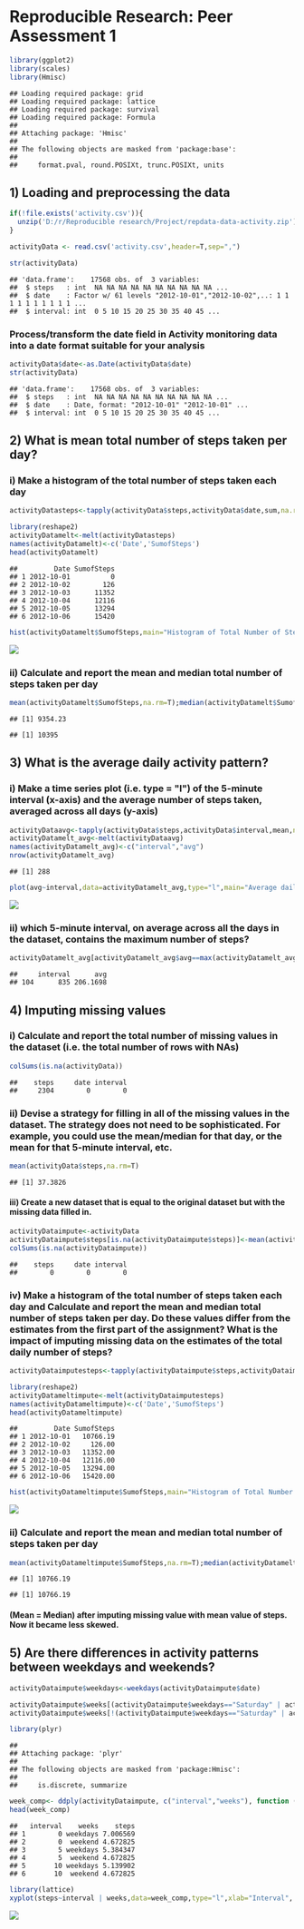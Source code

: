 # Reproducible Research: Peer Assessment 1


```r
library(ggplot2)
library(scales)
library(Hmisc)
```

```
## Loading required package: grid
## Loading required package: lattice
## Loading required package: survival
## Loading required package: Formula
## 
## Attaching package: 'Hmisc'
## 
## The following objects are masked from 'package:base':
## 
##     format.pval, round.POSIXt, trunc.POSIXt, units
```

## 1) Loading and preprocessing the data

```r
if(!file.exists('activity.csv')){
  unzip('D:/r/Reproducible research/Project/repdata-data-activity.zip')
}

activityData <- read.csv('activity.csv',header=T,sep=",")

str(activityData)
```

```
## 'data.frame':	17568 obs. of  3 variables:
##  $ steps   : int  NA NA NA NA NA NA NA NA NA NA ...
##  $ date    : Factor w/ 61 levels "2012-10-01","2012-10-02",..: 1 1 1 1 1 1 1 1 1 1 ...
##  $ interval: int  0 5 10 15 20 25 30 35 40 45 ...
```
### Process/transform the date field in Activity monitoring data into a date format suitable for your analysis

```r
activityData$date<-as.Date(activityData$date)
str(activityData)
```

```
## 'data.frame':	17568 obs. of  3 variables:
##  $ steps   : int  NA NA NA NA NA NA NA NA NA NA ...
##  $ date    : Date, format: "2012-10-01" "2012-10-01" ...
##  $ interval: int  0 5 10 15 20 25 30 35 40 45 ...
```

## 2) What is mean total number of steps taken per day?
### i) Make a histogram of the total number of steps taken each day

```r
activityDatasteps<-tapply(activityData$steps,activityData$date,sum,na.rm=TRUE)
```

```r
library(reshape2)
activityDatamelt<-melt(activityDatasteps)
names(activityDatamelt)<-c('Date','SumofSteps')
head(activityDatamelt)
```

```
##         Date SumofSteps
## 1 2012-10-01          0
## 2 2012-10-02        126
## 3 2012-10-03      11352
## 4 2012-10-04      12116
## 5 2012-10-05      13294
## 6 2012-10-06      15420
```

```r
hist(activityDatamelt$SumofSteps,main="Histogram of Total Number of Steps per Day",xlab="Total Number of Steps per Day",ylab="Frequency",col='blue',breaks=30)
```

![](PA1_template_files/figure-html/unnamed-chunk-6-1.png) 
### ii) Calculate and report the mean and median total number of steps taken per day

```r
mean(activityDatamelt$SumofSteps,na.rm=T);median(activityDatamelt$SumofSteps,na.rm=T)
```

```
## [1] 9354.23
```

```
## [1] 10395
```

## 3) What is the average daily activity pattern?

### i) Make a time series plot (i.e. type = "l") of the 5-minute interval (x-axis) and the average number of steps taken, averaged across all days (y-axis)


```r
activityDataavg<-tapply(activityData$steps,activityData$interval,mean,na.rm=T)
activityDatamelt_avg<-melt(activityDataavg)
names(activityDatamelt_avg)<-c("interval","avg")
nrow(activityDatamelt_avg)
```

```
## [1] 288
```

```r
plot(avg~interval,data=activityDatamelt_avg,type="l",main="Average daily activity pattern")
```

![](PA1_template_files/figure-html/unnamed-chunk-8-1.png) 
### ii) which 5-minute interval, on average across all the days in the dataset, contains the maximum number of steps?

```r
activityDatamelt_avg[activityDatamelt_avg$avg==max(activityDatamelt_avg$avg),]
```

```
##     interval      avg
## 104      835 206.1698
```

## 4) Imputing missing values

### i) Calculate and report the total number of missing values in the dataset (i.e. the total number of rows with NAs)

```r
colSums(is.na(activityData))
```

```
##    steps     date interval 
##     2304        0        0
```
### ii) Devise a strategy for filling in all of the missing values in the dataset. The strategy does not need to be sophisticated. For example, you could use the mean/median for that day, or the mean for that 5-minute interval, etc.

```r
mean(activityData$steps,na.rm=T)
```

```
## [1] 37.3826
```

#### iii) Create a new dataset that is equal to the original dataset but with the missing data filled in.


```r
activityDataimpute<-activityData
activityDataimpute$steps[is.na(activityDataimpute$steps)]<-mean(activityDataimpute$steps,na.rm=T)
colSums(is.na(activityDataimpute))
```

```
##    steps     date interval 
##        0        0        0
```

### iv) Make a histogram of the total number of steps taken each day and Calculate and report the mean and median total number of steps taken per day. Do these values differ from the estimates from the first part of the assignment? What is the impact of imputing missing data on the estimates of the total daily number of steps?


```r
activityDataimputesteps<-tapply(activityDataimpute$steps,activityDataimpute$date,sum)
```

```r
library(reshape2)
activityDatameltimpute<-melt(activityDataimputesteps)
names(activityDatameltimpute)<-c('Date','SumofSteps')
head(activityDatameltimpute)
```

```
##         Date SumofSteps
## 1 2012-10-01   10766.19
## 2 2012-10-02     126.00
## 3 2012-10-03   11352.00
## 4 2012-10-04   12116.00
## 5 2012-10-05   13294.00
## 6 2012-10-06   15420.00
```

```r
hist(activityDatameltimpute$SumofSteps,main="Histogram of Total Number of Steps per Day on  Impute Value",xlab="Total Number of Steps per Day",ylab="Frequency",col='blue',breaks=30)
```

![](PA1_template_files/figure-html/unnamed-chunk-15-1.png) 
### ii) Calculate and report the mean and median total number of steps taken per day

```r
mean(activityDatameltimpute$SumofSteps,na.rm=T);median(activityDatameltimpute$SumofSteps,na.rm=T)
```

```
## [1] 10766.19
```

```
## [1] 10766.19
```
#### (Mean = Median) after imputing missing value with mean value of steps. Now it became less skewed. 


## 5) Are there differences in activity patterns between weekdays and weekends?


```r
activityDataimpute$weekdays<-weekdays(activityDataimpute$date)

activityDataimpute$weeks[(activityDataimpute$weekdays=="Saturday" | activityDataimpute$weekdays=="Sunday")]<-"weekend"
activityDataimpute$weeks[!(activityDataimpute$weekdays=="Saturday" | activityDataimpute$weekdays=="Sunday")]<-"weekdays"
```


```r
library(plyr)
```

```
## 
## Attaching package: 'plyr'
## 
## The following objects are masked from 'package:Hmisc':
## 
##     is.discrete, summarize
```

```r
week_comp<- ddply(activityDataimpute, c("interval","weeks"), function (x) apply(x[1], 2, mean))
head(week_comp)
```

```
##   interval    weeks    steps
## 1        0 weekdays 7.006569
## 2        0  weekend 4.672825
## 3        5 weekdays 5.384347
## 4        5  weekend 4.672825
## 5       10 weekdays 5.139902
## 6       10  weekend 4.672825
```




```r
library(lattice)
xyplot(steps~interval | weeks,data=week_comp,type="l",xlab="Interval", ylab="Number of steps",layout=c(1,2))
```

![](PA1_template_files/figure-html/unnamed-chunk-19-1.png) 
